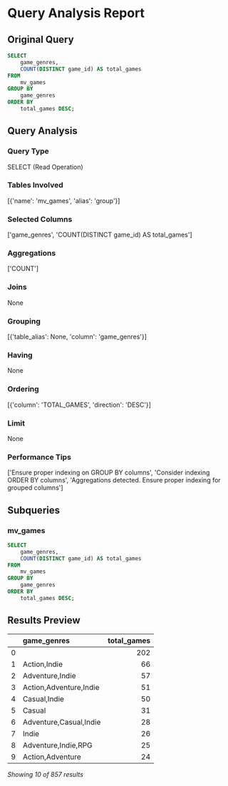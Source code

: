 # Query Analysis Report

## Original Query
```sql
SELECT 
    game_genres, 
    COUNT(DISTINCT game_id) AS total_games
FROM 
    mv_games
GROUP BY 
    game_genres
ORDER BY 
    total_games DESC;
```

## Query Analysis

### Query Type
SELECT (Read Operation)

### Tables Involved
[{'name': 'mv_games', 'alias': 'group'}]

### Selected Columns
['game_genres', 'COUNT(DISTINCT game_id) AS total_games']

### Aggregations
['COUNT']

### Joins
None

### Grouping
[{'table_alias': None, 'column': 'game_genres'}]

### Having
None

### Ordering
[{'column': 'TOTAL_GAMES', 'direction': 'DESC'}]

### Limit
None

### Performance Tips
['Ensure proper indexing on GROUP BY columns', 'Consider indexing ORDER BY columns', 'Aggregations detected. Ensure proper indexing for grouped columns']

## Subqueries

### mv_games
```sql
SELECT 
    game_genres, 
    COUNT(DISTINCT game_id) AS total_games
FROM 
    mv_games
GROUP BY 
    game_genres
ORDER BY 
    total_games DESC;
```

## Results Preview
|    | game_genres            |   total_games |
|---:|:-----------------------|--------------:|
|  0 |                        |           202 |
|  1 | Action,Indie           |            66 |
|  2 | Adventure,Indie        |            57 |
|  3 | Action,Adventure,Indie |            51 |
|  4 | Casual,Indie           |            50 |
|  5 | Casual                 |            31 |
|  6 | Adventure,Casual,Indie |            28 |
|  7 | Indie                  |            26 |
|  8 | Adventure,Indie,RPG    |            25 |
|  9 | Action,Adventure       |            24 |

*Showing 10 of 857 results*
